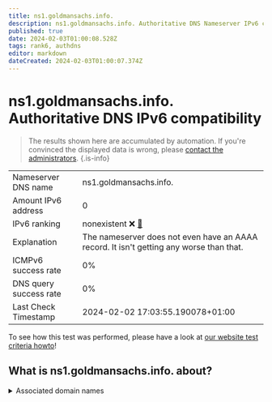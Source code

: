 ```yaml
---
title: ns1.goldmansachs.info.
description: ns1.goldmansachs.info. Authoritative DNS Nameserver IPv6 compatibility
published: true
date: 2024-02-03T01:00:08.528Z
tags: rank6, authdns
editor: markdown
dateCreated: 2024-02-03T01:00:07.374Z
---
```


# ns1.goldmansachs.info. Authoritative DNS IPv6 compatibility

> The results shown here are accumulated by automation. If you're convinced the displayed data is wrong, please [contact the administrators](/howto/chat). 
{.is-info}




|   |   |
| - | - |
| Nameserver DNS name | ns1.goldmansachs.info.
| Amount IPv6 address | 0
| IPv6 ranking | nonexistent :x: [🔗](/howto/ranking) |
| Explanation | The nameserver does not even have an AAAA record. It isn't getting any worse than that. |
| ICMPv6 success rate | 0%|
| DNS query success rate | 0% |
| Last Check Timestamp | 2024-02-02 17:03:55.190078+01:00 |

To see how this test was performed, please have a look at [our website test criteria howto](/howto/testcriteria/authdns)!


## What is ns1.goldmansachs.info. about?






<details>
<summary>Associated domain names</summary>

www.goldmansachs.com

</details>
